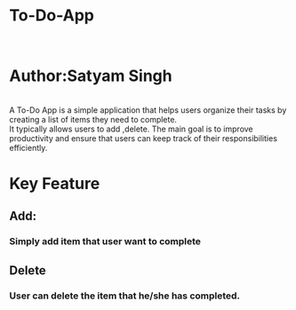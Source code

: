 # To-Do-App
</br>
<h1>Author:Satyam Singh</h1>
</br>
A To-Do App is a simple application that helps users organize their tasks by creating a list of items they need to complete.
</br>
It typically allows users to add ,delete. The main goal is to improve productivity and ensure that users can keep track of their responsibilities efficiently.
<h1>Key Feature</h1>
<h2>Add:</h2>
<h3>Simply add item that user want to complete</h3>
<h2>Delete</h2>
<h3>User can delete the item that he/she has completed.</h3>
